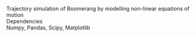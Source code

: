 Trajectory simulation of Boomerang by modelling non-linear equations of motion <br />
Dependencies <br />
Numpy, Pandas, Scipy, Matplotlib <br />
